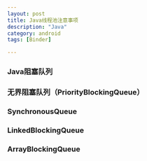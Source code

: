 ```yaml
---
layout: post
title: Java线程池注意事项
description: "Java"
category: android
tags: [Binder]

---
```


### Java阻塞队列

### 无界阻塞队列（PriorityBlockingQueue）

### SynchronousQueue

### LinkedBlockingQueue

### ArrayBlockingQueue